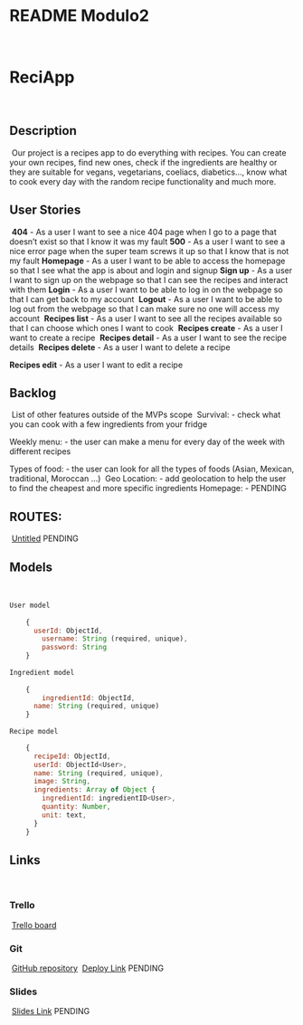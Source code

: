 # README Modulo2
​
# ReciApp
​
## Description
​
Our project is a recipes app to do everything with recipes. You can create your own recipes, find new ones, check if the ingredients are healthy or they are suitable for vegans, vegetarians, coeliacs, diabetics..., know what to cook every day with the random recipe functionality and much more.
​
## User Stories
​
**404** - As a user I want to see a nice 404 page when I go to a page that doesn’t exist so that I know it was my fault
​
**500** - As a user I want to see a nice error page when the super team screws it up so that I know that is not my fault
​
**Homepage** - As a user I want to be able to access the homepage so that I see what the app is about and login and signup
​
**Sign up** - As a user I want to sign up on the webpage so that I can see the recipes and interact with them
​
**Login** - As a user I want to be able to log in on the webpage so that I can get back to my account
​
**Logout** - As a user I want to be able to log out from the webpage so that I can make sure no one will access my account
​
**Recipes list** - As a user I want to see all the recipes available so that I can choose which ones I want to cook
​
**Recipes create** - As a user I want to create a recipe
​
**Recipes detail** - As a user I want to see the recipe details
​
**Recipes delete** - As a user I want to delete a recipe

**Recipes edit** - As a user I want to edit a recipe
​
## Backlog
​
List of other features outside of the MVPs scope
​
Survival: - check what you can cook with a few ingredients from your fridge

Weekly menu: - the user can make a menu for every day of the week with different recipes

Types of food: - the user can look for all the types of foods (Asian, Mexican, traditional, Moroccan ...)
​
Geo Location: - add geolocation to help the user to find the cheapest and more specific ingredients
​
Homepage: - PENDING
​
## ROUTES:
​
[Untitled](https://www.notion.so) PENDING
​
## Models
​
```Javascript
User model
​
    {
      userId: ObjectId,
    	username: String (required, unique),
    	password: String
    }
​
Ingredient model
​
    { 
    	ingredientId: ObjectId,
      name: String (required, unique)
    }
​
Recipe model

    { 
      recipeId: ObjectId,
      userId: ObjectId<User>,
      name: String (required, unique),
      image: String,
      ingredients: Array of Object {
        ingredientId: ingredientID<User>,
        quantity: Number,
        unit: text,
      }
    }
```

## Links
​
### Trello
​
[Trello board](https://trello.com/b/5ZZUmgcL/recipe-app)
​
### Git
​
[GitHub repository](https://github.com/duducarmona/recipes-project-2)
​
[Deploy Link](http://heroku.com/) PENDING
​
### Slides
​
[Slides Link](http://slides.com/) PENDING
